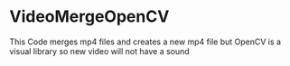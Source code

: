 # VideoMergeOpenCV

This Code merges mp4 files and creates a new mp4 file but OpenCV is a visual library so new video will not have a sound
